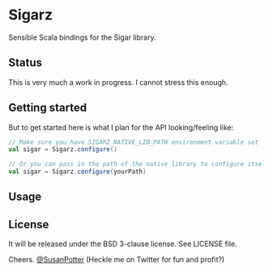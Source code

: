 # Sigarz

Sensible Scala bindings for the Sigar library.

## Status

This is very much a work in progress. I cannot stress this enough.

## Getting started

But to get started here is what I plan for the API looking/feeling like:

```scala
// Make sure you have SIGARZ_NATIVE_LIB_PATH environment variable set
val sigar = Sigarz.configure()

// Or you can pass in the path of the native library to configure itself
val sigar = Sigarz.configure(yourPath)

```

## Usage



## License

It will be released under the BSD 3-clause license. See LICENSE file.

Cheers.
[@SusanPotter](https://twitter.com/SusanPotter)
(Heckle me on Twitter for fun and profit?)
